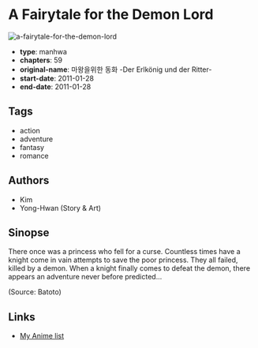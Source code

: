 # A Fairytale for the Demon Lord

![a-fairytale-for-the-demon-lord](https://cdn.myanimelist.net/images/manga/2/126409.jpg)

-   **type**: manhwa
-   **chapters**: 59
-   **original-name**: 마왕을위한 동화 -Der Erlkönig und der Ritter-
-   **start-date**: 2011-01-28
-   **end-date**: 2011-01-28

## Tags

-   action
-   adventure
-   fantasy
-   romance

## Authors

-   Kim
-   Yong-Hwan (Story & Art)

## Sinopse

There once was a princess who fell for a curse. Countless times have a knight come in vain attempts to save the poor princess. They all failed, killed by a demon. When a knight finally comes to defeat the demon, there appears an adventure never before predicted...

(Source: Batoto)

## Links

-   [My Anime list](https://myanimelist.net/manga/41723/A_Fairytale_for_the_Demon_Lord)
